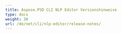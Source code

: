 ```yaml
---
title: Aspose.PSD CLI NLP Editor Versionshinweise
type: docs
weight: 30
url: /de/net/cli/nlp-editor/release-notes/
---
```

